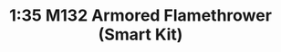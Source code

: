 ---
layout: product
title: "1:35 M132 Armored Flamethrower (Smart Kit)"
price: "8500" 
desc: "Maketa"
img_path: "/assets/img/DRA3621.webp"
brand: "Dragon"
available: false
special_offer: false
new: false
soon: false
cat: "010000"
subcat: "010600"
subsubcat: "0N/A"
sifra: "DRA3621"
popular: false
spec: false
---